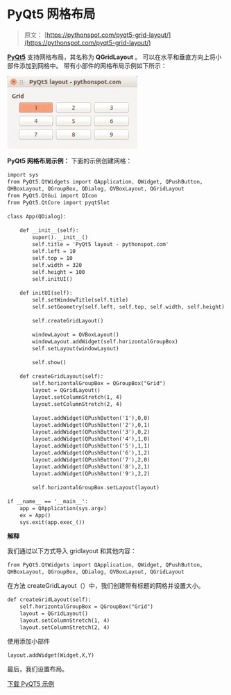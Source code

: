 # PyQt5 网格布局

> 原文： [https://pythonspot.com/pyqt5-grid-layout/](https://pythonspot.com/pyqt5-grid-layout/)

[**PyQt5**](https://pythonspot.com/pyqt5/) 支持网格布局，其名称为 **QGridLayout** 。 可以在水平和垂直方向上将小部件添加到网格中。 带有小部件的网格布局示例如下所示：

![pyqt-grid-layout](img/6094d3e9eaea24f4f064dfcd2ea91ddc.jpg)

**PyQt5 网格布局示例：** 下面的示例创建网格：

```
import sys
from PyQt5.QtWidgets import QApplication, QWidget, QPushButton, QHBoxLayout, QGroupBox, QDialog, QVBoxLayout, QGridLayout
from PyQt5.QtGui import QIcon
from PyQt5.QtCore import pyqtSlot

class App(QDialog):

    def __init__(self):
        super().__init__()
        self.title = 'PyQt5 layout - pythonspot.com'
        self.left = 10
        self.top = 10
        self.width = 320
        self.height = 100
        self.initUI()

    def initUI(self):
        self.setWindowTitle(self.title)
        self.setGeometry(self.left, self.top, self.width, self.height)

        self.createGridLayout()

        windowLayout = QVBoxLayout()
        windowLayout.addWidget(self.horizontalGroupBox)
        self.setLayout(windowLayout)

        self.show()

    def createGridLayout(self):
        self.horizontalGroupBox = QGroupBox("Grid")
        layout = QGridLayout()
        layout.setColumnStretch(1, 4)
        layout.setColumnStretch(2, 4)

        layout.addWidget(QPushButton('1'),0,0)
        layout.addWidget(QPushButton('2'),0,1)
        layout.addWidget(QPushButton('3'),0,2)
        layout.addWidget(QPushButton('4'),1,0)
        layout.addWidget(QPushButton('5'),1,1)
        layout.addWidget(QPushButton('6'),1,2)
        layout.addWidget(QPushButton('7'),2,0)
        layout.addWidget(QPushButton('8'),2,1)
        layout.addWidget(QPushButton('9'),2,2)

        self.horizontalGroupBox.setLayout(layout)

if __name__ == '__main__':
    app = QApplication(sys.argv)
    ex = App()
    sys.exit(app.exec_())

```

**解释**

我们通过以下方式导入 gridlayout 和其他内容：

```
from PyQt5.QtWidgets import QApplication, QWidget, QPushButton, QHBoxLayout, QGroupBox, QDialog, QVBoxLayout, QGridLayout

```

在方法 createGridLayout（）中，我们创建带有标题的网格并设置大小。

```
def createGridLayout(self):
    self.horizontalGroupBox = QGroupBox("Grid")
    layout = QGridLayout()
    layout.setColumnStretch(1, 4)
    layout.setColumnStretch(2, 4)

```

使用添加小部件

```
layout.addWidget(Widget,X,Y)

```

最后，我们设置布局。

[下载 PyQT5 示例](https://pythonspot.com/download-pyqt5-examples/)